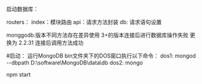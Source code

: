 启动数据库：

routers：
index：模块路由
api：请求方法封装
db: 请求语句设置

monggodb:版本不同方法存在差异使用  3+的版本连接后进行数据库操作失败   更换为 2.2.31  连接后调用方法成功



#启动：
运行MongoDB bin文件夹下的DOS窗口执行以下命令：
dos1: mongod --dbpath D:\software\MongoDB\data\db
dos2: mongo

npm start
